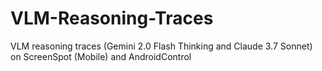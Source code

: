 # VLM-Reasoning-Traces
VLM reasoning traces (Gemini 2.0 Flash Thinking and Claude 3.7 Sonnet) on ScreenSpot (Mobile) and AndroidControl
